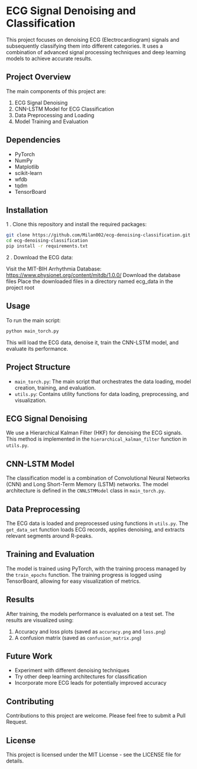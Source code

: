 # ECG Signal Denoising and Classification

This project focuses on denoising ECG (Electrocardiogram) signals and subsequently classifying them into different categories. It uses a combination of advanced signal processing techniques and deep learning models to achieve accurate results.

## Project Overview

The main components of this project are:

1. ECG Signal Denoising
2. CNN-LSTM Model for ECG Classification
3. Data Preprocessing and Loading
4. Model Training and Evaluation

## Dependencies

- PyTorch
- NumPy
- Matplotlib
- scikit-learn
- wfdb
- tqdm
- TensorBoard

## Installation

1 . Clone this repository and install the required packages:

```bash
git clone https://github.com/Milan002/ecg-denoising-classification.git
cd ecg-denoising-classification
pip install -r requirements.txt
```
2 . Download the ECG data:

Visit the MIT-BIH Arrhythmia Database: https://www.physionet.org/content/mitdb/1.0.0/
Download the database files
Place the downloaded files in a directory named ecg_data in the project root
## Usage

To run the main script:

```bash
python main_torch.py
```

This will load the ECG data, denoise it, train the CNN-LSTM model, and evaluate its performance.

## Project Structure

- `main_torch.py`: The main script that orchestrates the data loading, model creation, training, and evaluation.
- `utils.py`: Contains utility functions for data loading, preprocessing, and visualization.

## ECG Signal Denoising

We use a Hierarchical Kalman Filter (HKF) for denoising the ECG signals. This method is implemented in the `hierarchical_kalman_filter` function in `utils.py`.

## CNN-LSTM Model

The classification model is a combination of Convolutional Neural Networks (CNN) and Long Short-Term Memory (LSTM) networks. The model architecture is defined in the `CNNLSTMModel` class in `main_torch.py`.

## Data Preprocessing

The ECG data is loaded and preprocessed using functions in `utils.py`. The `get_data_set` function loads ECG records, applies denoising, and extracts relevant segments around R-peaks.

## Training and Evaluation

The model is trained using PyTorch, with the training process managed by the `train_epochs` function. The training progress is logged using TensorBoard, allowing for easy visualization of metrics.

## Results

After training, the models performance is evaluated on a test set. The results are visualized using:

1. Accuracy and loss plots (saved as `accuracy.png` and `loss.png`)
2. A confusion matrix (saved as `confusion_matrix.png`)

## Future Work

- Experiment with different denoising techniques
- Try other deep learning architectures for classification
- Incorporate more ECG leads for potentially improved accuracy

## Contributing

Contributions to this project are welcome. Please feel free to submit a Pull Request.

## License

This project is licensed under the MIT License - see the LICENSE file for details.
